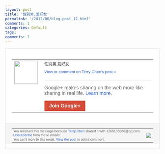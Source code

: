 ```yaml
---
layout: post
title: '性别男,爱好女'
permalink: '/2012/06/blog-post_12.html'
comments: 1
categories: Default
tags: 
comments: 1
---
```

<div style="border:solid 1px #dfdfdf;color:#686868;font:13px Arial"><div style="background-color:#fff;padding:20px;"><table cellpadding="0" cellspacing="0"><tr><td style="padding-right:15px;vertical-align:top"><a href="https://plus.google.com/_/notifications/ngemlink?&amp;emid=CJCE77rGyLACFcG13AodiSkAAA&amp;path=%2F108643996575278738906&amp;dt=1339498954477"><img height="75" src="https://lh3.googleusercontent.com/-KKRGTyJ5Bl0/AAAAAAAAAAI/AAAAAAAAEEY/jllxqER5dCk/s75-c-k-a/photo.jpg" style="border:solid 1px #cccccc;" width="75"/></a></td><td style="width:578px;color:#333;font:13px Arial;vertical-align:top;"><div style="padding-bottom:10px">性别男,爱好女</div><a href="https://plus.google.com/_/notifications/ngemlink?&amp;emid=CJCE77rGyLACFcG13AodiSkAAA&amp;path=%2F108643996575278738906%2Fposts%2FeUu4zYL2JV8%3Fgpinv%3DAMIXal_a07XXQsMRd3I6mcpUu5ewESQMgInr95C8LECjhG8ohs8D97mEXQmV6PZ_oUVxDKvj8U0wTQ7Va2W7qR4PthXc4UrjNaGHhBKc1ZFmmrQv3YG1t3U&amp;dt=1339498954477" style="color:#3366CC;text-decoration:none;">View or comment on Terry Chen's post »</a><div style="margin-top:20px;border-top:solid 1px #dfdfdf"><div style="padding:15px 0;color:#686868;font:16px Arial;">Google+ makes sharing on the web more like sharing in real life. <a href="http://www.google.com/+/learnmore/" style="color:#3366CC;text-decoration:none;">Learn more</a>.</div><a href="https://plus.google.com/_/notifications/ngemlink?&amp;emid=CJCE77rGyLACFcG13AodiSkAAA&amp;path=%2F%3Fgpinv%3DAMIXal_a07XXQsMRd3I6mcpUu5ewESQMgInr95C8LECjhG8ohs8D97mEXQmV6PZ_oUVxDKvj8U0wTQ7Va2W7qR4PthXc4UrjNaGHhBKc1ZFmmrQv3YG1t3U&amp;dt=1339498954477" style="display:inline-block;padding:7px 15px;background-color:#d44b38; color:#fff;font-size:16px; font-weight:bold;border-radius:2px;border:solid 1px #c43b28; white-space:nowrap;text-decoration:none">Join Google+</a></div></td></tr></table></div><div style="border-top:solid 1px #dfdfdf;padding:0 20px; background-color:#f5f5f5"><table cellpadding="0" cellspacing="0" style="height:50px"><tbody><tr><td style="vertical-align:middle;width:100%; color:#636363;font:11px Arial; line-height:120%">You received this message because <a href="https://plus.google.com/_/notifications/ngemlink?&amp;emid=CJCE77rGyLACFcG13AodiSkAAA&amp;path=%2F108643996575278738906%3Fgpinv%3DAMIXal_a07XXQsMRd3I6mcpUu5ewESQMgInr95C8LECjhG8ohs8D97mEXQmV6PZ_oUVxDKvj8U0wTQ7Va2W7qR4PthXc4UrjNaGHhBKc1ZFmmrQv3YG1t3U&amp;dt=1339498954477" style="color:#3366CC;text-decoration:none;">Terry Chen</a> shared it with 1265133686@qq.com. <a href="https://plus.google.com/_/notifications/ngemlink?&amp;emid=CJCE77rGyLACFcG13AodiSkAAA&amp;path=%2F_%2Fnonplus%2Femailsettings%3Fgpinv%3DAMIXal_a07XXQsMRd3I6mcpUu5ewESQMgInr95C8LECjhG8ohs8D97mEXQmV6PZ_oUVxDKvj8U0wTQ7Va2W7qR4PthXc4UrjNaGHhBKc1ZFmmrQv3YG1t3U%26est%3DADH5u8UarW7PQFjmdRPA7hkyinkmV5MhKFzFvL5RoSPgwk0rTp-Dygy_537Vgl5p2VwvrMhi1pd8Pnz5wzGlv3uMFZ56Z6Y0CyhCJnutb4n4KJ3HaTaJLlstulOetGLeO-NVHTML73GN&amp;dt=1339498954477" style="color:#3366CC;text-decoration:none;">Unsubscribe</a> from these emails.<br/>You can't reply to this email. <a href="https://plus.google.com/_/notifications/ngemlink?&amp;emid=CJCE77rGyLACFcG13AodiSkAAA&amp;path=%2F108643996575278738906%2Fposts%2FeUu4zYL2JV8%3Fgpinv%3DAMIXal_a07XXQsMRd3I6mcpUu5ewESQMgInr95C8LECjhG8ohs8D97mEXQmV6PZ_oUVxDKvj8U0wTQ7Va2W7qR4PthXc4UrjNaGHhBKc1ZFmmrQv3YG1t3U&amp;dt=1339498954477" style="color:#3366CC;text-decoration:none;">View the post</a> to add a comment.<br/></td><td><img src="https://ssl.gstatic.com/s2/oz/images/notifications/logo/google-plus-6617a72bb36cc548861652780c9e6ff1.png"/></td></tr></tbody></table></div></div>